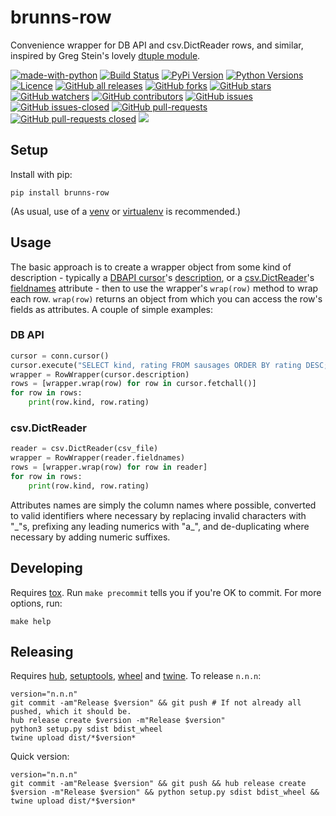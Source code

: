 # brunns-row

Convenience wrapper for DB API and csv.DictReader rows, and similar, inspired by Greg Stein's lovely [dtuple module](https://code.activestate.com/recipes/81252-using-dtuple-for-flexible-query-result-access/).

[![made-with-python](https://img.shields.io/badge/Made%20with-Python-1f425f.svg)](https://www.python.org/)
[![Build Status](https://travis-ci.org/brunns/brunns-row.svg?branch=master&logo=travis)](https://travis-ci.org/brunns/brunns-row)
[![PyPi Version](https://img.shields.io/pypi/v/brunns-row.svg?logo=pypi)](https://pypi.org/project/brunns-row/#history)
[![Python Versions](https://img.shields.io/pypi/pyversions/brunns-row.svg?logo=python)](https://pypi.org/project/brunns-row/)
[![Licence](https://img.shields.io/github/license/brunns/brunns-row.svg)](https://github.com/brunns/brunns-row/blob/master/LICENSE)
[![GitHub all releases](https://img.shields.io/github/downloads/brunns/brunns-row/total.svg?logo=github)](https://github.com/brunns/brunns-row/releases/)
[![GitHub forks](https://img.shields.io/github/forks/brunns/brunns-row.svg?label=Fork&logo=github)](https://github.com/brunns/brunns-row/network/members)
[![GitHub stars](https://img.shields.io/github/stars/brunns/brunns-row.svg?label=Star&logo=github)](https://github.com/brunns/brunns-row/stargazers/)
[![GitHub watchers](https://img.shields.io/github/watchers/brunns/brunns-row.svg?label=Watch&logo=github)](https://github.com/brunns/brunns-row/watchers/)
[![GitHub contributors](https://img.shields.io/github/contributors/brunns/brunns-row.svg?logo=github)](https://github.com/brunns/brunns-row/graphs/contributors/)
[![GitHub issues](https://img.shields.io/github/issues/brunns/brunns-row.svg?logo=github)](https://github.com/brunns/brunns-row/issues/)
[![GitHub issues-closed](https://img.shields.io/github/issues-closed/brunns/brunns-row.svg?logo=github)](https://github.com/brunns/brunns-row/issues?q=is%3Aissue+is%3Aclosed)
[![GitHub pull-requests](https://img.shields.io/github/issues-pr/brunns/brunns-row.svg?logo=github)](https://github.com/brunns/brunns-row/pulls)
[![GitHub pull-requests closed](https://img.shields.io/github/issues-pr-closed/brunns/brunns-row.svg?logo=github)](https://github.com/brunns/brunns-row/pulls?utf8=%E2%9C%93&q=is%3Apr+is%3Aclosed)
[![](https://tokei.rs/b1/github/brunns/brunns-row)](https://github.com/brunns/brunns-row)

## Setup

Install with pip:

    pip install brunns-row

(As usual, use of a [venv](https://docs.python.org/3/library/venv.html) or [virtualenv](https://virtualenv.pypa.io) is recommended.)

## Usage

The basic approach is to create a wrapper object from some kind of description - typically a 
[DBAPI cursor](https://www.python.org/dev/peps/pep-0249/#cursor-objects)'s 
[description](https://www.python.org/dev/peps/pep-0249/#description), or a 
[csv.DictReader](https://docs.python.org/3/library/csv.html#csv.DictReader)'s 
[fieldnames](https://docs.python.org/3/library/csv.html#csv.csvreader.fieldnames) attribute - then to use the wrapper's 
`wrap(row)` method to wrap each row. `wrap(row)` returns an object from which you can access the row's fields as 
attributes. A couple of simple examples:

### DB API

```python
cursor = conn.cursor()
cursor.execute("SELECT kind, rating FROM sausages ORDER BY rating DESC;")
wrapper = RowWrapper(cursor.description)
rows = [wrapper.wrap(row) for row in cursor.fetchall()]
for row in rows:
    print(row.kind, row.rating)
```
    
### csv.DictReader

```python
reader = csv.DictReader(csv_file)
wrapper = RowWrapper(reader.fieldnames)
rows = [wrapper.wrap(row) for row in reader]
for row in rows:
    print(row.kind, row.rating)
```

Attributes names are simply the column names where possible, converted to valid identifiers where necessary by replacing 
invalid characters with "\_"s, prefixing any leading numerics with "a\_", and de-duplicating where necessary by adding 
numeric suffixes.

## Developing

Requires [tox](https://tox.readthedocs.io). Run `make precommit` tells you if you're OK to commit. For more options, run:

    make help

## Releasing

Requires [hub](https://hub.github.com/), [setuptools](https://setuptools.readthedocs.io), [wheel](https://pypi.org/project/wheel/) and [twine](https://twine.readthedocs.io). To release `n.n.n`:

    version="n.n.n"
    git commit -am"Release $version" && git push # If not already all pushed, which it should be.
    hub release create $version -m"Release $version"
    python3 setup.py sdist bdist_wheel
    twine upload dist/*$version*
    
Quick version:

    version="n.n.n"
    git commit -am"Release $version" && git push && hub release create $version -m"Release $version" && python setup.py sdist bdist_wheel && twine upload dist/*$version*
